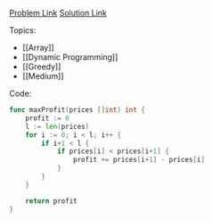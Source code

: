 [Problem Link](https://leetcode.com/problems/best-time-to-buy-and-sell-stock-ii)
[Solution Link](https://leetcode.com/problems/best-time-to-buy-and-sell-stock-ii/submissions/1624053902)

Topics:
- [[Array]]
- [[Dynamic Programming]]
- [[Greedy]]
- [[Medium]]

Code:
```go
func maxProfit(prices []int) int {
	profit := 0
	l := len(prices)
	for i := 0; i < l; i++ {
		if i+1 < l {
			if prices[i] < prices[i+1] {
				profit += prices[i+1] - prices[i]
			}
		}
	}

	return profit
}

```